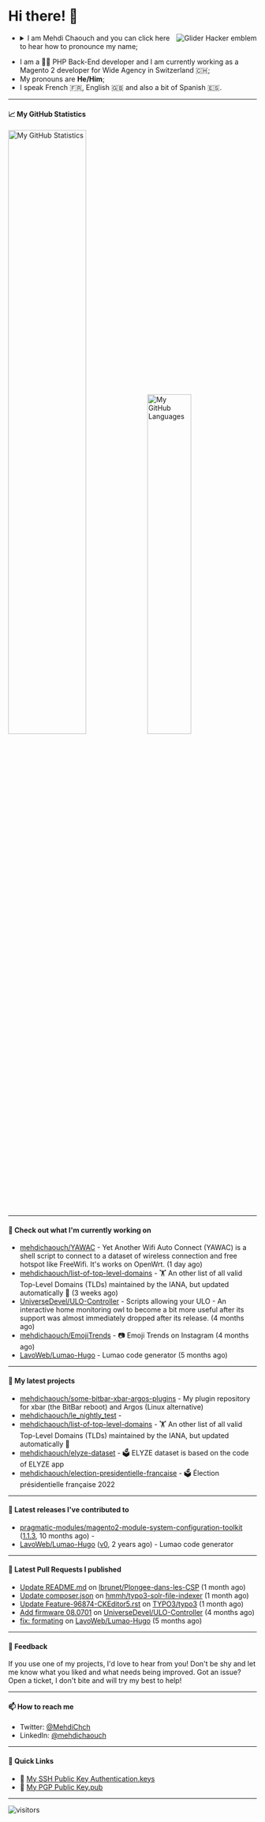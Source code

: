 # Hi there! 👋

<a href="#"><img align="right" title="Glider Hacker emblem" alt="Glider Hacker emblem" src="https://www.mediawiki.org/w/index.php?title=Special:Redirect/file/Glider.svg&width=140&height=140"></a>

- <details>
    <summary>I am Mehdi Chaouch and you can click here to hear how to pronounce my name;</summary>

    https://user-images.githubusercontent.com/861701/137650876-14f45303-cd42-4c4e-a172-a80abc8aa627.mp4
</details>

- I am a 👨‍💻 PHP Back-End developer and I am currently working as a Magento 2 developer for Wide Agency in Switzerland 🇨🇭;
- My pronouns are **He/Him**;
- I speak French 🇫🇷, English 🇬🇧 and also a bit of Spanish 🇪🇸.

---

#### 📈 My GitHub Statistics

<img alt="My GitHub Statistics" src="https://github-readme-stats.vercel.app/api?username=mehdichaouch&show_icons=true&count_private=true&theme=dark&hide_title=false&hide_border=true" width="56%" height="56%" /><img alt="My GitHub Languages" src="https://github-readme-stats.vercel.app/api/top-langs/?username=mehdichaouch&layout=compact&langs_count=10&theme=dark&hide_title=true&hide_border=true" width="42%" height="42%" />

---

#### 👷 Check out what I'm currently working on

- [mehdichaouch/YAWAC](https://github.com/mehdichaouch/YAWAC) - Yet Another Wifi Auto Connect (YAWAC) is a shell script to connect to a dataset of wireless connection and free hotspot like FreeWifi. It&#39;s works on OpenWrt. (1 day ago)
- [mehdichaouch/list-of-top-level-domains](https://github.com/mehdichaouch/list-of-top-level-domains) - 🏋️ An other list of all valid Top-Level Domains (TLDs) maintained by the IANA, but updated automatically 🎉 (3 weeks ago)
- [UniverseDevel/ULO-Controller](https://github.com/UniverseDevel/ULO-Controller) - Scripts allowing your ULO - An interactive home monitoring owl to become a bit more useful after its support was almost immediately dropped after its release. (4 months ago)
- [mehdichaouch/EmojiTrends](https://github.com/mehdichaouch/EmojiTrends) - 📷 Emoji Trends on Instagram (4 months ago)
- [LavoWeb/Lumao-Hugo](https://github.com/LavoWeb/Lumao-Hugo) - Lumao code generator (5 months ago)

---

#### 🌱 My latest projects

- [mehdichaouch/some-bitbar-xbar-argos-plugins](https://github.com/mehdichaouch/some-bitbar-xbar-argos-plugins) - My plugin repository for xbar (the BitBar reboot) and Argos (Linux alternative)
- [mehdichaouch/le_nightly_test](https://github.com/mehdichaouch/le_nightly_test) - 
- [mehdichaouch/list-of-top-level-domains](https://github.com/mehdichaouch/list-of-top-level-domains) - 🏋️ An other list of all valid Top-Level Domains (TLDs) maintained by the IANA, but updated automatically 🎉
- [mehdichaouch/elyze-dataset](https://github.com/mehdichaouch/elyze-dataset) - 🗳️ ELYZE dataset is based on the code of ELYZE app
- [mehdichaouch/election-presidentielle-francaise](https://github.com/mehdichaouch/election-presidentielle-francaise) - 🗳️  Élection présidentielle française 2022

---

#### 🔭 Latest releases I've contributed to

- [pragmatic-modules/magento2-module-system-configuration-toolkit](https://github.com/pragmatic-modules/magento2-module-system-configuration-toolkit) ([1.1.3](https://github.com/pragmatic-modules/magento2-module-system-configuration-toolkit/releases/tag/1.1.3), 10 months ago) - 
- [LavoWeb/Lumao-Hugo](https://github.com/LavoWeb/Lumao-Hugo) ([v0](https://github.com/LavoWeb/Lumao-Hugo/releases/tag/v0), 2 years ago) - Lumao code generator

---

#### 🔨 Latest Pull Requests I published

- [Update README.md](https://github.com/lbrunet/Plongee-dans-les-CSP/pull/16) on [lbrunet/Plongee-dans-les-CSP](https://github.com/lbrunet/Plongee-dans-les-CSP) (1 month ago)
- [Update composer.json](https://github.com/hmmh/typo3-solr-file-indexer/pull/51) on [hmmh/typo3-solr-file-indexer](https://github.com/hmmh/typo3-solr-file-indexer) (1 month ago)
- [Update Feature-96874-CKEditor5.rst](https://github.com/TYPO3/typo3/pull/465) on [TYPO3/typo3](https://github.com/TYPO3/typo3) (1 month ago)
- [Add firmware 08.0701](https://github.com/UniverseDevel/ULO-Controller/pull/4) on [UniverseDevel/ULO-Controller](https://github.com/UniverseDevel/ULO-Controller) (4 months ago)
- [fix: formating](https://github.com/LavoWeb/Lumao-Hugo/pull/37) on [LavoWeb/Lumao-Hugo](https://github.com/LavoWeb/Lumao-Hugo) (5 months ago)

---

#### 💬 Feedback

If you use one of my projects, I'd love to hear from you! Don't be shy and let me know what you liked
and what needs being improved. Got an issue? Open a ticket, I don't bite and will try my best to help!

---

#### 📫 How to reach me

- Twitter: [@MehdiChch](https://www.twitter.com/MehdiChch/)
- LinkedIn: [@mehdichaouch](https://www.linkedin.com/in/mehdichaouch/)

---

#### 🔗 Quick Links

- 🔐  [My SSH Public Key Authentication.keys](https://github.com/mehdichaouch.keys)
- 🔐  [My PGP Public Key.pub](https://gist.githubusercontent.com/mehdichaouch/mehdichaouch.pub)

---

![visitors](https://visitor-badge.laobi.icu/badge?page_id=mehdichaouch)
